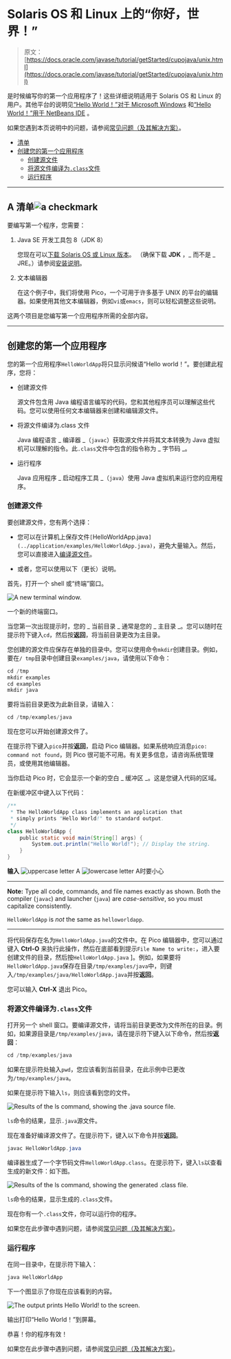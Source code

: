 # Solaris OS 和 Linux 上的“你好，世界！”

> 原文： [https://docs.oracle.com/javase/tutorial/getStarted/cupojava/unix.html](https://docs.oracle.com/javase/tutorial/getStarted/cupojava/unix.html)

是时候编写你的第一个应用程序了！这些详细说明适用于 Solaris OS 和 Linux 的用户。其他平台的说明见[“Hello World！”对于 Microsoft Windows](win32.html) 和[“Hello World！”用于 NetBeans IDE](netbeans.html) 。

如果您遇到本页说明中的问题，请参阅[常见问题（及其解决方案）](../problems/index.html)。

*   [清单](#unix-1)
*   [创建您的第一个应用程序](#unix-2)
    *   [创建源文件](#unix-2a)
    *   [将源文件编译为`.class`文件](#unix-2b)
    *   [运行程序](#unix-2c)

* * *

## A 清单![a checkmark](img/ae285209df9792caff36016a53cd305f.jpg)

要编写第一个程序，您需要：

1.  Java SE 开发工具包 8（JDK 8）

    您现在可以[下载 Solaris OS 或 Linux 版本](http://www.oracle.com/technetwork/java/javase/downloads/index.html)。 （确保下载 **JDK** ，_ 而不是 _ JRE。）请参阅[安装说明](https://docs.oracle.com/javase/8/docs/technotes/guides/install/install_overview.html)。

2.  文本编辑器

    在这个例子中，我们将使用 Pico，一个可用于许多基于 UNIX 的平台的编辑器。如果使用其他文本编辑器，例如`vi`或`emacs`，则可以轻松调整这些说明。

这两个项目是您编写第一个应用程序所需的全部内容。

* * *

## 创建您的第一个应用程序

您的第一个应用程序`HelloWorldApp`将只显示问候语“Hello world！”。要创建此程序，您将：

*   创建源文件

    源文件包含用 Java 编程语言编写的代码，您和其他程序员可以理解这些代码。您可以使用任何文本编辑器来创建和编辑源文件。

*   将源文件编译为.class 文件

    Java 编程语言 _ 编译器 _（`javac`）获取源文件并将其文本转换为 Java 虚拟机可以理解的指令。此`.class`文件中包含的指令称为 _ 字节码 _。

*   运行程序

    Java 应用程序 _ 启动程序工具 _（`java`）使用 Java 虚拟机来运行您的应用程序。

### 创建源文件

要创建源文件，您有两个选择：

*   您可以在计算机上保存文件`[`HelloWorldApp.java`](../application/examples/HelloWorldApp.java)`，避免大量输入。然后，您可以直接进入[编译源文件](#unix-2b)。

*   或者，您可以使用以下（更长）说明。

首先，打开一个 shell 或“终端”窗口。

![A new terminal window.](img/a242c6ca1fa00c9cb62f5e5305d39bb2.jpg)

一个新的终端窗口。



当您第一次出现提示时，您的 _ 当前目录 _ 通常是您的 _ 主目录 _。您可以随时在提示符下键入`cd`，然后按**返回**，将当前目录更改为主目录。

您创建的源文件应保存在单独的目录中。您可以使用命令`mkdir`创建目录。例如，要在`/ tmp`目录中创建目录`examples/java`，请使用以下命令：

```java
cd /tmp
mkdir examples
cd examples
mkdir java

```

要将当前目录更改为此新目录，请输入：

```java
cd /tmp/examples/java

```

现在您可以开始创建源文件了。

在提示符下键入`pico`并按**返回**，启动 Pico 编辑器。如果系统响应消息`pico: command not found`，则 Pico 很可能不可用。有关更多信息，请咨询系统管理员，或使用其他编辑器。

当你启动 Pico 时，它会显示一个新的空白 _ 缓冲区 _。这是您键入代码的区域。

在新缓冲区中键入以下代码：

```java
/**
 * The HelloWorldApp class implements an application that
 * simply prints "Hello World!" to standard output.
 */
class HelloWorldApp {
    public static void main(String[] args) {
        System.out.println("Hello World!"); // Display the string.
    }
}

```

**输入** ![uppercase letter A](img/fe2a9efa9303e3a11008a371960c6958.jpg) ![lowercase letter A](img/35dfe1acb05615f4c50f882eefb02a10.jpg)时要小心

* * *

**Note:** Type all code, commands, and file names exactly as shown. Both the compiler (`javac`) and launcher (`java`) are _case-sensitive_, so you must capitalize consistently.

`HelloWorldApp` is _not_ the same as `helloworldapp`.

* * *

将代码保存在名为`HelloWorldApp.java`的文件中。在 Pico 编辑器中，您可以通过键入 **Ctrl-O** 来执行此操作，然后在底部看到提示`File Name to write:`，进入要创建文件的目录，然后按`HelloWorldApp.java` ]。例如，如果要将`HelloWorldApp.java`保存在目录`/tmp/examples/java`中，则键入`/tmp/examples/java/HelloWorldApp.java`并按**返回**。

您可以输入 **Ctrl-X** 退出 Pico。

### 将源文件编译为`.class`文件

打开另一个 shell 窗口。要编译源文件，请将当前目录更改为文件所在的目录。例如，如果源目录是`/tmp/examples/java`，请在提示符下键入以下命令，然后按**返回**：

```java
cd /tmp/examples/java

```

如果在提示符处输入`pwd`，您应该看到当前目录，在此示例中已更改为`/tmp/examples/java`。

如果在提示符下输入`ls`，则应该看到您的文件。

![Results of the ls command, showing the .java source file.](img/9ad24a8cadc2445bf97fcc69ff20eb68.jpg)

`ls`命令的结果，显示`.java`源文件。



现在准备好编译源文件了。在提示符下，键入以下命令并按**返回**。

```java
javac HelloWorldApp.java

```

编译器生成了一个字节码文件`HelloWorldApp.class`。在提示符下，键入`ls`以查看生成的新文件：如下图。

![Results of the ls command, showing the generated .class file.](img/f6f5b3afe2ef1c6d351726a1fddaf0d3.jpg)

`ls`命令的结果，显示生成的`.class`文件。



现在你有一个`.class`文件，你可以运行你的程序。

如果您在此步骤中遇到问题，请参阅[常见问题（及其解决方案）](../problems/index.html)。

### 运行程序

在同一目录中，在提示符下输入：

```java
java HelloWorldApp

```

下一个图显示了你现在应该看到的内容。

![The output prints Hello World! to the screen.](img/3ee6cccca260b595ac232f1ed4528d8f.jpg)

输出打印“Hello World！”到屏幕。



恭喜！你的程序有效！

如果您在此步骤中遇到问题，请参阅[常见问题（及其解决方案）](../problems/index.html)。
